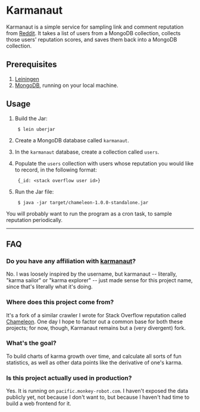 # Karmanaut

Karmanaut is a simple service for sampling link and comment reputation from
[Reddit](http://www.reddit.com). It takes a list of users from a MongoDB
collection, collects those users' reputation scores, and saves them back
into a MongoDB collection.

## Prerequisites

1. [Leiningen](http://leiningen.org)
2. [MongoDB](http://www.mongodb.org), running on your local machine.

## Usage

1. Build the Jar:

        $ lein uberjar

2. Create a MongoDB database called `karmanaut`.

3. In the `karmanaut` database, create a collection called `users`.

4. Populate the `users` collection with users whose reputation you would
   like to record, in the following format:

        {_id: <stack overflow user id>}

5. Run the Jar file:

        $ java -jar target/chameleon-1.0.0-standalone.jar

You will probably want to run the program as a cron task, to sample
reputation periodically.

---

## FAQ

### Do you have any affiliation with [karmanaut](http://www.reddit.com/user/karmanaut)?

No. I was loosely inspired by the username, but karmanaut -- literally,
"karma sailor" or "karma explorer" -- just made sense for this project
name, since that's literally what it's doing.

### Where does this project come from?

It's a fork of a similar crawler I wrote for Stack Overflow reputation
called [Chameleon](https://github.com/mdippery/chameleon). One day I hope
to factor out a common base for both these projects; for now, though,
Karmanaut remains but a (very divergent) fork.

### What's the goal?

To build charts of karma growth over time, and calculate all sorts of
fun statistics, as well as other data points like the derivative of
one's karma.

### Is this project actually used in production?

Yes. It is running on `pacific.monkey-robot.com`. I haven't exposed the
data publicly yet, not because I don't want to, but because I haven't
had time to build a web frontend for it.
